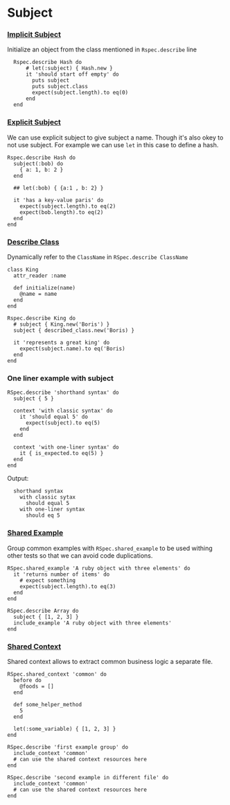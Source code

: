 # Subject


### [Implicit Subject](025-implicit-subject-spec.rb)

Initialize an object from the class mentioned in `Rspec.describe` line

```
  Rspec.describe Hash do
      # let(:subject) { Hash.new }
      it 'should start off empty' do
        puts subject
        puts subject.class
        expect(subject.length).to eq(0)
      end
  end
```

### [Explicit Subject](026-explicit-subject-spec.rb)

We can use explicit subject to give subject a name. Though it's also okey to not use subject. For example we can use `let` in this case to define a hash.

```
Rspec.describe Hash do
  subject(:bob) do
    { a: 1, b: 2 }
  end

  ## let(:bob) { {a:1 , b: 2} }

  it 'has a key-value paris' do
    expect(subject.length).to eq(2)
    expect(bob.length).to eq(2)
  end 
end
```

### [Describe Class](027-described-class-spec.rb)
Dynamically refer to the `ClassName` in `RSpec.describe ClassName` 

```
class King
  attr_reader :name

  def initialize(name)
    @name = name
  end
end

Rspec.describe King do
  # subject { King.new('Boris') }
  subject { described_class.new('Boris) }

  it 'represents a great king' do
    expect(subject.name).to eq('Boris)
  end
end

```


### One liner example with subject

```
RSpec.describe 'shorthand syntax' do
  subject { 5 }

  context 'with classic syntax' do
    it 'should equal 5' do
      expect(subject).to eq(5)
    end
  end

  context 'with one-liner syntax' do
    it { is_expected.to eq(5) }
  end
end
```

Output:
```
  shorthand syntax
    with classic sytax
      should equal 5
    with one-liner syntax
      should eq 5
```

### [Shared Example](029-shared-examples-spec.rb)

Group common examples with `RSpec.shared_example` to be used withing other tests so that we can avoid code duplications.

```
RSpec.shared_example 'A ruby object with three elements' do
  it 'returns number of items' do
    # expect something
    expect(subject.length).to eq(3)
  end
end

RSpec.describe Array do
  subject { [1, 2, 3] }
  include_example 'A ruby object with three elements'
end

```

### [Shared Context](030-shared-context-spec.rb)
Shared context allows to extract common business logic a separate file. 

```
RSpec.shared_context 'common' do
  before do
    @foods = []
  end

  def some_helper_method
    5
  end

  let(:some_variable) { [1, 2, 3] }
end

RSpec.describe 'first example group' do
  include_context 'common'
  # can use the shared context resources here
end

RSpec.describe 'second example in different file' do
  include_context 'common'
  # can use the shared context resources here
end

```